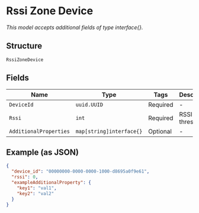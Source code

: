 
# Rssi Zone Device

*This model accepts additional fields of type interface{}.*

## Structure

`RssiZoneDevice`

## Fields

| Name | Type | Tags | Description |
|  --- | --- | --- | --- |
| `DeviceId` | `uuid.UUID` | Required | - |
| `Rssi` | `int` | Required | RSSI threshold |
| `AdditionalProperties` | `map[string]interface{}` | Optional | - |

## Example (as JSON)

```json
{
  "device_id": "00000000-0000-0000-1000-d8695a0f9e61",
  "rssi": 0,
  "exampleAdditionalProperty": {
    "key1": "val1",
    "key2": "val2"
  }
}
```

